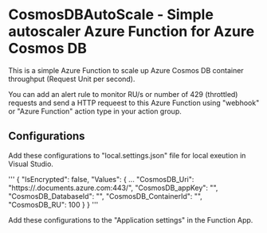 # CosmosDBAutoScale - Simple autoscaler Azure Function for Azure Cosmos DB

This is a simple Azure Function to scale up Azure Cosmos DB container throughput (Request Unit per second).

You can add an alert rule to monitor RU/s or number of 429 (throttled) requests and send a HTTP requeest to this Azure Function using "webhook" or "Azure Function" action type in your action group.

## Configurations

Add these configurations to "local.settings.json" file for local exeution in Visual Studio.

'''
{
  "IsEncrypted": false,
  "Values": {
    ...
    "CosmosDB_Uri": "https://<account>.documents.azure.com:443/",
    "CosmosDB_appKey": "<key>",
    "CosmosDB_DatabaseId": "<database>",
    "CosmosDB_ContainerId": "<container>",
    "CosmosDB_RU": 100
  }
}
'''

Add these configurations to the "Application settings" in the Function App.

